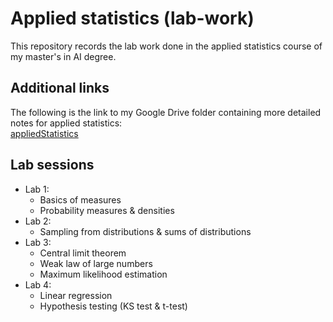 # Applied statistics (lab-work)
This repository records the lab work done in the applied statistics course of my master's in AI degree.

## Additional links
The following is the link to my Google Drive folder containing more detailed notes for applied statistics:<br>[appliedStatistics](https://drive.google.com/drive/folders/1e9IoNfvnuUaHBwfzlJzKmCta0sVJWykH?usp=sharing)

## Lab sessions

- Lab 1:
  - Basics of measures
  - Probability measures & densities
- Lab 2:
  - Sampling from distributions & sums of distributions
- Lab 3:
  - Central limit theorem
  - Weak law of large numbers
  - Maximum likelihood estimation
- Lab 4:
  - Linear regression
  - Hypothesis testing (KS test & t-test)
